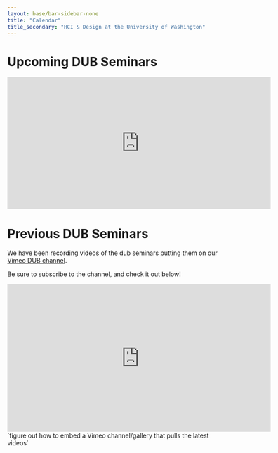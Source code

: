 ```yaml
---
layout: base/bar-sidebar-none
title: "Calendar"
title_secondary: "HCI & Design at the University of Washington"
---
```

# Upcoming DUB Seminars
<iframe src="http://www.google.com/calendar/embed?title=Upcoming%20dub%20meetings&amp;showTitle=0&amp;showDate=0&amp;showTabs=0&amp;mode=AGENDA&amp;height=600&amp;wkst=1&amp;bgcolor=%23FFFFFF&amp;src=designusebuild%40gmail.com&amp;color=%23A32929" style=" border-width:0 " width="600" height="300" frameborder="0" scrolling="no"></iframe>

# Previous DUB Seminars

We have been recording videos of the dub seminars putting them on our [Vimeo DUB channel](https://vimeo.com/designusebuild). 

Be sure to subscribe to the channel, and check it out below!

<iframe src="https://player.vimeo.com/video/144178224" width="600" height="337" frameborder="0" webkitallowfullscreen mozallowfullscreen allowfullscreen></iframe>
`figure out how to embed a Vimeo channel/gallery that pulls the latest videos`
